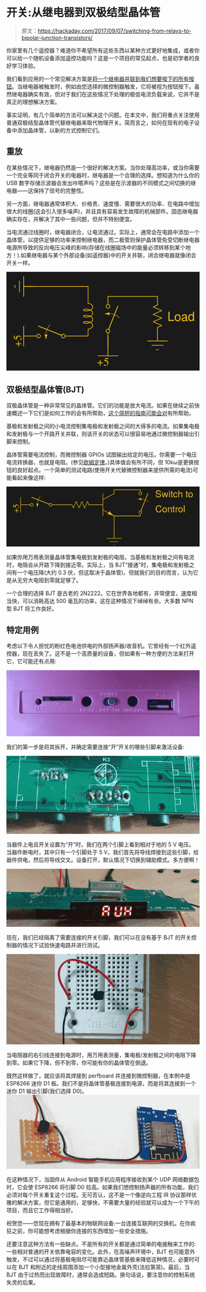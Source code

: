 # 开关:从继电器到双极结型晶体管

> 原文：<https://hackaday.com/2017/09/07/switching-from-relays-to-bipolar-junction-transistors/>

你家里有几个遥控器？难道你不希望所有这些东西以某种方式更好地集成，或者你可以给一个随机设备添加遥控功能吗？这是一个项目的常见起点，也是初学者的良好学习体验。

我们看到应用的一个常见解决方案是[将一个继电器并联到我们想要按下的所有按钮](http://hackaday.com/2017/06/04/esp8266-mqtt-remote-gate-entry/)。当继电器被触发时，例如由您选择的微控制器触发，它将被视为按钮按下。虽然继电器确实有效，但对于我们在这些情况下处理的极低电流负载来说，它并不是真正的理想解决方案。

事实证明，有几个简单的方法可以解决这个问题。在本文中，我们将重点关注使用普通双极结型晶体管代替继电器来取代物理开关。简而言之，如何在现有的电子设备中添加晶体管，以新的方式控制它们。

## 重放

在某些情况下，继电器仍然是一个很好的解决方案。当你处理高功率，或当你需要一个完全等同于闭合开关的电器时，继电器是一个合理的选择。想知道为什么你的 USB 数字存储示波器会发出咔嗒声吗？这些是在示波器的不同模式之间切换的继电器——这保持了信号的完整性。

另一方面，继电器通常体积大、价格贵、速度慢、需要很大的功率、在电路中增加很大的线圈(这会引入很多噪声)，并且具有容易发生故障的机械部件。固态继电器确实存在，并解决了其中一些问题，但并不特别便宜。

当电流通过线圈时，继电器闭合，让电流通过。实际上，通常会在电路中添加一个晶体管，以提供足够的功率来控制继电器，而二极管则保护晶体管免受切断继电器电源所导致的反向电压尖峰的影响(存储在线圈磁场中的能量必须转移到某个地方！).如果继电器与某个外部设备(如遥控器)中的开关并联，闭合继电器就像闭合开关一样。

[![](img/3175e4ce1535680196f898d72fdf6c96.png)](https://hackaday.com/wp-content/uploads/2017/09/relay-switch21.jpg)

## 双极结型晶体管(BJT)

双极晶体管是一种非常常见的晶体管。它们的功能是放大电流。如果在继续之前快速概述一下它们是如何工作的会有所帮助，[这个简短的指南可能会对](http://www.technologystudent.com/elec1/transis1.htm)有所帮助。

基极和发射极之间的小电流控制集电极和发射极之间的大得多的电流。如果集电极和发射极与一个开路开关并联，则该开关的状态可以很容易地通过微控制器输出引脚来控制。

晶体管需要电流控制，而微控制器 GPIOs 试图输出给定的电压。你需要一个电压电流转换器，也就是电阻。(参见[欧姆定律](https://en.wikipedia.org/wiki/Ohms_law)。)具体值会有所不同，但 10kω是更换按钮的良好起点。一个简单的测试电路(使用开关代替微控制器来提供所需的电流)可能看起来像这样:

[![](img/0d9d2644668cd0ef011d37915109e78b.png)](https://hackaday.com/wp-content/uploads/2017/09/bjt-switch-control1.jpg)

如果你用万用表测量晶体管集电极到发射极的电阻，当基极和发射极之间有电流时，电阻会从开路下降到接近零。实际上，当 BJT“接通”时，集电极和发射极之间有一个电压降(大约 0.3 伏，但这取决于晶体管)，但就我们的目的而言，认为它是从无穷大电阻到零就足够了。

一个合理的选择 BJT 是古老的 2N2222。它在世界各地都有，非常便宜，速度相当快，可以消耗高达 500 毫瓦的功率，这在这种情况下绰绰有余。大多数 NPN 型 BJT 将工作良好。

## 特定用例

考虑以下令人担忧的粉红色电池供电的外部扬声器/收音机。它曾经有一个红外遥控器，现在丢失了。这不是一个高质量的设备，但如果有一种方便的方法来打开它，它可能还有点用:

![](img/45d7f38c9a2a8fe7f38ae91374703950.png)

我们的第一步是将其拆开，并确定需要连接“开”开关的哪些引脚来激活设备:

![](img/d58a340373b359641e191a49bdf21233.png)

当器件上电且开关设置为“开”时，我们在两个引脚上看到相对于地的 5 V 电压。当器件断电时，其中只有一个引脚处于 5 V，我们首先将导线焊接到这些引脚，给器件供电，然后将导线交叉。设备打开，默认情况下切换到辅助模式。多方便啊！

![](img/e09fe13cc0849bfe1f043953a01eaecc.png)

现在，我们已经隔离了需要连接的开关引脚，我们可以在没有基于 BJT 的开关控制器的情况下试验快速电路并进行测试。

[![](img/3976d15258ba7e1336e4317eeff81aff.png)](https://hackaday.com/wp-content/uploads/2017/09/bjt-breadboard_bright1.png)

当电阻器的右引线连接到电源时，用万用表测量，集电极/发射极之间的电阻下降到零。如果它下降，但不到零，你可能有你的晶体管在倒退。

既然这样做了，就应该将其焊接到 perfboard 并连接到微控制器，在本例中是 ESP8266 迷你 D1 板。我们不是将晶体管基极连接到电源，而是将其连接到一个迷你 D1 输出引脚(我们选择 D0)。[![](img/777503d733caa3e3d80912f4edf16c2d.png)](https://hackaday.com/wp-content/uploads/2017/09/perfboard-esp8266-switch_bright.png)

在这种情况下，当固件从 Android 智能手机应用程序接收到某个 UDP 网络数据包时，它会使 ESP8266 将引脚 D0 拉高。如果我们想控制扬声器的所有功能，我们必须对每个开关重复这个过程。无可否认，这不是一个像逆向工程 IR 协议那样优雅的解决方案，但它是通用的，足够快，不需要大量的经验就可以成为一个下午的项目，而且它工作得相当好。

祝贺您——您现在拥有了最基本的物联网设备:一台连接互联网的交换机。在你疯狂之前，你可能想考虑根据你连接的东西增加一些安全措施。

还要注意这种方法有一些缺点。不是所有的开关都是通过简单的电接触来工作的:一些相对普通的开关依靠电容的变化。此外，在高噪声环境中，BJT 也可能意外触发，不过可以通过将基极电阻尽可能靠近晶体管基极来降低这种情况，必要时可以在 BJT 和附近的走线周围添加一个小型接地金属外壳(法拉第笼)。最后，当 BJT 由于过热而出现故障时，通常会造成短路。换句话说，要注意你的控制系统失灵的后果。